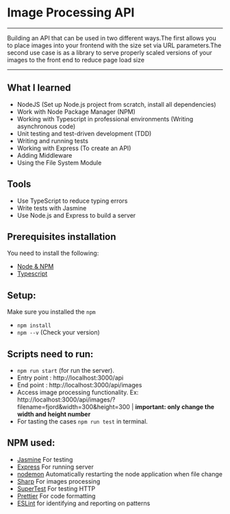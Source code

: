 # Image Processing API
***
Building an API that can be used in two different ways.The first allows you to place images into your frontend with the size set via URL parameters.The second use case is as a library to serve properly scaled versions of your images to the front end to reduce page load size
***

## What I learned 
- NodeJS (Set up Node.js project from scratch, install all dependencies)
- Work with Node Package Manager (NPM)
- Working with Typescript in professional environments (Writing asynchronous code)
- Unit testing and test-driven development (TDD)
- Writing and running tests
- Working with Express (To create an API)
- Adding Middleware
- Using the File System Module

 
## Tools
- Use TypeScript to reduce typing errors
- Write tests with Jasmine
- Use Node.js and Express to build a server




##  Prerequisites installation
You need to install the following: 
- [Node & NPM](https://nodejs.org/en/download/)
- [Typescript](https://www.npmjs.com/package/typescript)

## Setup:
Make sure you installed the `npm`  
- `npm install`
- `npm --v` (Check your version)

## Scripts need to run: 
- `npm run start` (for run the server).
- Entry point : http://localhost:3000/api
- End point : http://localhost:3000/api/images
- Access image processing functionality. Ex: http://localhost:3000/api/images/?filename=fjord&width=300&height=300 | **important: only change the width and height number**
- For tasting the cases `npm run test` in terminal.


## NPM used: 
- [Jasmine](https://www.npmjs.com/package/jasmine) For testing 
- [Express](https://www.npmjs.com/package/express)  For running server 
- [nodemon](https://www.npmjs.com/package/nodemon) Automatically restarting the node application when file change
- [Sharp](https://www.npmjs.com/package/sharp) For images processing
- [SuperTest](https://www.npmjs.com/package/supertest) For testing HTTP
- [Prettier](https://www.npmjs.com/package/prettier) For code formatting
- [ESLint](https://www.npmjs.com/package/eslint) for identifying and reporting on patterns



